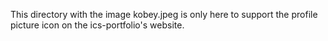 This directory with the image kobey.jpeg is only here to support the profile picture icon on the ics-portfolio's website. 

